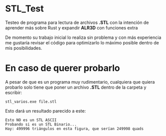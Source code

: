 # STL_Test

Testeo de programa para lectura de archivos __.STL__ con la intención de aprender más sobre Rust y expandir __ALR3D__ con funciones extra

De momento su trabajo inicial lo realiza sin problema y con más experiencia me gustaría revisar el código para optimizarlo lo máximo posible dentro de mis posibilidades.

# En caso de querer probarlo

A pesar de que es un programa muy rudimentario, cualquiera que quiera probarlo solo tiene que poner un archivo __.STL__ dentro de la carpeta y escribir:
```
stl_varios.exe file.stl
```

Esto dará un resultado parecido a este: 
```
Esto NO es un STL ASCII
Probando si es un STL Binario...
Hay: 499996 triángulos en esta figura, que serían 249998 quads
```
